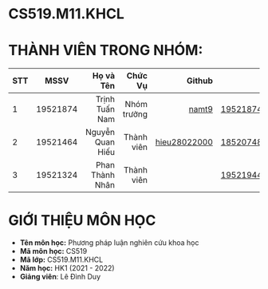 # CS519.M11.KHCL
# THÀNH VIÊN TRONG NHÓM:
| STT    | MSSV          | Họ và Tên              |Chức Vụ    | Github                                                  | Email                   |
| ------ |:-------------:| ----------------------:|----------:|--------------------------------------------------------:|-------------------------:
| 1      | 19521874      | Trịnh Tuấn Nam         |Nhóm trưởng|[namt9](https://github.com/namt9)                        |19521874@gm.uit.edu.vn   |
| 2      | 19521464      | Nguyễn Quan Hiếu       |Thành viên |[hieu28022000](https://github.com/hieu28022000)          |18520748@gm.uit.edu.vn   |
| 3      | 19521324      | Phan Thành Nhân        |Thành viên |                                                         |19521944@gm.uit.edu.vn   |

# GIỚI THIỆU MÔN HỌC
* **Tên môn học:** Phương pháp luận nghiên cứu khoa học
* **Mã môn học:** CS519
* **Mã lớp:** CS519.M11.KHCL
* **Năm học:** HK1 (2021 - 2022)
* **Giảng viên**: Lê Đình Duy
